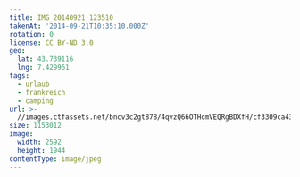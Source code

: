 ```yaml
---
title: IMG_20140921_123510
takenAt: '2014-09-21T10:35:10.000Z'
rotation: 0
license: CC BY-ND 3.0
geo:
  lat: 43.739116
  lng: 7.429961
tags:
  - urlaub
  - frankreich
  - camping
url: >-
  //images.ctfassets.net/bncv3c2gt878/4qvzQ66OTHcmVEQRgBDXfH/cf3309ca437128136d43daf1391a1840/img_20140921_123510_27696597724_o
size: 1153012
image:
  width: 2592
  height: 1944
contentType: image/jpeg
---
```


